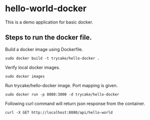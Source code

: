 # hello-world-docker
This is a demo application for basic docker.

## Steps to run the docker file.

Build a docker image using Dockerfile.

    sudo docker build -t trycake/hello-docker .

Verify local docker images.

    sudo docker images

Run trycake/hello-docker image. Port mapping is given.

    sudo docker run -p 8080:3000 -d trycake/hello-docker

Following curl command will return json response from the container.

    curl -X GET http://localhost:8080/api/hello-world